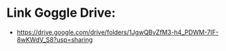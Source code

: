 # Link Goggle Drive:

- https://drive.google.com/drive/folders/1JgwQBvZfM3-h4_PDWM-7lF-8wKWdV_S8?usp=sharing
